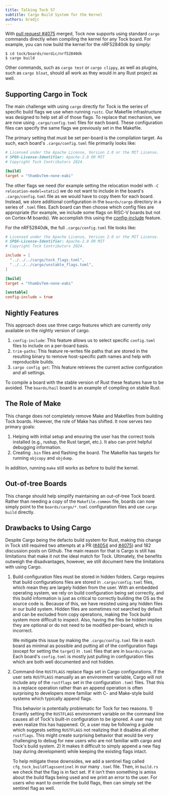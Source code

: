 ```yaml
---
title: Talking Tock 57
subtitle: Cargo Build System for the Kernel
authors: bradjc
---
```


With [pull request #4075](https://github.com/tock/tock/pull/4075) merged, Tock
now supports using standard `cargo` commands directly when compiling the kernel
for any Tock board. For example, you can now build the kernel for the nRF52840dk
by simply:

```
$ cd tock/boards/nordic/nrf52840dk
$ cargo build
```

Other commands, such as `cargo test` or `cargo clippy`, as well as plugins, such
as `cargo bloat`, should all work as they would in any Rust project as well.


Supporting Cargo in Tock
------------------------

The main challenge with using `cargo` directly for Tock is the series of
specific build flags we use when running `rustc`. Our Makefile infrastructure
was designed to help set all of those flags. To replace that mechanism, we are
now using `.cargo/config.toml` files for each board. These configuration files
can specify the same flags we previously set in the Makefile.

The primary setting that must be set per-board is the compilation target. As
such, each board's `.cargo/config.toml` file primarily looks like:

```toml
# Licensed under the Apache License, Version 2.0 or the MIT License.
# SPDX-License-Identifier: Apache-2.0 OR MIT
# Copyright Tock Contributors 2024.

[build]
target = "thumbv7em-none-eabi"
```

The other flags we need (for example setting the relocation model with `-C
relocation-model=static`) we do not want to include in the board's
`.cargo/config.toml` file as we would have to copy them for each board. Instead,
we store additional configuration in the `boards/cargo` directory in a series of
`.toml` files. Each board can then choose which config files are appropriate
(for example, we include some flags on RISC-V boards but not on Cortex-M
boards). We accomplish this using the
[config-include](https://doc.rust-lang.org/cargo/reference/unstable.html#config-include)
feature.

For the nRF52840dk, the full `.cargo/config.toml` file looks like:

```toml
# Licensed under the Apache License, Version 2.0 or the MIT License.
# SPDX-License-Identifier: Apache-2.0 OR MIT
# Copyright Tock Contributors 2024.

include = [
  "../../../cargo/tock_flags.toml",
  "../../../cargo/unstable_flags.toml",
]

[build]
target = "thumbv7em-none-eabi"

[unstable]
config-include = true
```


Nightly Features
----------------

This approach does use three cargo features which are currently only available
on the nightly version of cargo.

1. `config-include`: This feature allows us to select specific `config.toml`
   files to include on a per-board basis.
2. `trim-paths`: This feature re-writes file paths that are stored in the
   resulting binary to remove host-specific path names and help with
   reproducible builds.
3. `cargo config get`: This feature retrieves the current active configuration
   and all settings.

To compile a board with the stable version of Rust these features have to be
avoided. The `boards/hail` board is an example of compiling on stable Rust.


The Role of Make
----------------

This change does not completely remove Make and Makefiles from building Tock
boards. However, the role of Make has shifted. It now serves two primary goals:

1. Helping with initial setup and ensuring the user has the correct tools
   installed (e.g., rustup, the Rust target, etc.). It also can print helpful
   debugging information.
2. Creating `.bin` files and flashing the board. The Makefile has targets for
   running `objcopy` and `objdump`.

In addition, running `make` still works as before to build the kernel.


Out-of-tree Boards
------------------

This change should help simplify maintaining an out-of-tree Tock board. Rather
than needing a copy of the `Makefile.common` file, boards can now simply point
to the `boards/cargo/*.toml` configuration files and use `cargo build` directly.


Drawbacks to Using Cargo
------------------------

Despite Cargo being the defacto build system for Rust, making this change in
Tock still required two attempts at a PR
([#4054](https://github.com/tock/tock/pull/4054) and
[#4075](https://github.com/tock/tock/pull/4075)) and 182 discussion posts on
Github. The main reason for that is Cargo is still has limitations that make it
not the ideal match for Tock. Ultimately, the benefits outweigh the
disadvantages, however, we still document here the limitations with using Cargo.

1.  Build configuration files must be stored in hidden folders. Cargo requires
    that build configurations files are stored in `.cargo/config.toml` files,
    which mean they are largely hidden from the user. With an embedded operating
    system, we rely on build configuration being set correctly, and this build
    information is just as critical to correctly building the OS as the source
    code is. Because of this, we have resisted using any hidden files in our
    build system. Hidden files are sometimes not searched by default and can be
    excluded from copy operations, making the Tock build system more difficult
    to inspect. Also, having the files be hidden implies they are optional or do
    not need to be modified per-board, which is incorrect.

    We mitigate this issue by making the `.cargo/config.toml` file in each board
    as minimal as possible and putting all of the configuration flags (except
    for setting the `target`) in `.toml` files that are in `boards/cargo`. Each
    board's `config.toml` is mostly just pulling in configuration files which
    are both well documented and not hidden.

2.  Command-line `RUSTFLAGS` replace flags set in Cargo configurations. If the
    user sets `RUSTFLAGS` manually as an environment variable, Cargo will not
    include any of the `rustflags` set in the configuration `.toml` files. That
    this is a replace operation rather than an append operation is often
    surprising to developers more familiar with C- and Make-style build systems
    which typically append flags.

    This behavior is potentially problematic for Tock for two reasons. 1)
    Errantly setting the `RUSTFLAGS` environment variable on the command line
    causes all of Tock's built-in configuration to be ignored. A user may not
    even realize this has happened. Or, a user may be following a guide which
    suggests setting `RUSTFLAGS` not realizing that it disables all other
    `rustflags`. This might create surprising behavior that would be very
    challenging to debug for new users who are not familiar with cargo and
    Tock's build system. 2) It makes it difficult to simply append a new flag
    (say during development) while keeping the existing flags intact.

    To help mitigate these downsides, we add a sentinel flag called
    `cfg_tock_buildflagssentinel` in our many `.toml` file. Then, in `build.rs`
    we check that the flag is in fact set. If it isn't then something is amiss
    about the build flags being used and we print an error to the user. For
    users who want to override the build flags, then can simply set the sentinel
    flag as well.
